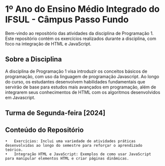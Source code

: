# 1º Ano do Ensino Médio Integrado do IFSUL - Câmpus Passo Fundo 

Bem-vindo ao repositório das atividades da disciplina de Programação 1. Este repositório contém os exercícios realizados durante a disciplina, com foco na integração de HTML e JavaScript.

## Sobre a Disciplina

A disciplina de Programação 1 visa introduzir os conceitos básicos de programação, com uso da linguagem de programação Javascript. Ao longo do curso, os estudantes desenvolvem habilidades fundamentais que servirão de base para estudos mais avançados em programação, além de integrarem seus conhecimentos de HTML com os algoritmos desenvolvidos em Javascript.

## Turma de Segunda-feira [2024]

## Conteúdo do Repositório

	•	Exercícios: Inclui uma variedade de atividades práticas desenvolvidas ao longo do semestre para reforçar o aprendizado teórico.
	•	Integração HTML e JavaScript: Exemplos de como usar JavaScript para manipular elementos HTML e criar páginas dinâmicas.
